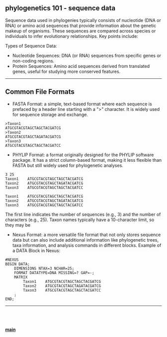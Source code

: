 ## phylogenetics 101 - sequence data

Sequence data used in phylogenies typically consists of nucleotide (DNA or RNA) or amino acid sequences that provide information about the genetic makeup of organisms. These sequences are compared across species or individuals to infer evolutionary relationships. Key points include:

Types of Sequence Data:

- Nucleotide Sequences: DNA (or RNA) sequences from specific genes or non-coding regions.
- Protein Sequences: Amino acid sequences derived from translated genes, useful for studying more conserved features.


---


## Common File Formats

- FASTA Format: a simple, text-based format where each sequence is prefaced by a header line starting with a ">" character. It is widely used for sequence storage and exchange.

```
>Taxon1
ATGCGTACGTAGCTAGCTACGATCG
>Taxon2
ATGCGTACGTAGCTAGATACGATCG
>Taxon3
ATGCGTACGTAGCTAGCTACGATCC
```


- PHYLIP Format: a format originally designed for the PHYLIP software package. It has a strict column-based format, making it less flexible than FASTA but still widely used for phylogenetic analyses.


```
3 25
Taxon1    ATGCGTACGTAGCTAGCTACGATCG
Taxon2    ATGCGTACGTAGCTAGATACGATCG
Taxon3    ATGCGTACGTAGCTAGCTACGATCC

Taxon1    ATGCGTACGTAGCTAGCTACGATCG
Taxon2    ATGCGTACGTAGCTAGATACGATCG
Taxon3    ATGCGTACGTAGCTAGCTACGATCC
```


The first line indicates the number of sequences (e.g., 3) and the number of characters (e.g., 25). Taxon names typically have a 10-character limit, so they may be 

- Nexus Format: a more versatile file format that not only stores sequence data but can also include additional information like phylogenetic trees, taxa information, and analysis commands in different blocks. Example of a DATA Block in Nexus:


```
#NEXUS
BEGIN DATA;
    DIMENSIONS NTAX=3 NCHAR=25;
    FORMAT DATATYPE=DNA MISSING=? GAP=-;
    MATRIX
        Taxon1    ATGCGTACGTAGCTAGCTACGATCG
        Taxon2    ATGCGTACGTAGCTAGATACGATCG
        Taxon3    ATGCGTACGTAGCTAGCTACGATCC
    ;
END;
```


---


<br/>
<br/>


#### [main](https://github.com/for-giobbe/MP25)